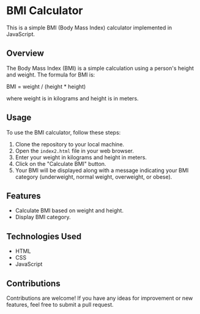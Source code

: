 # BMI Calculator

This is a simple BMI (Body Mass Index) calculator implemented in JavaScript.

## Overview

The Body Mass Index (BMI) is a simple calculation using a person's height and weight. The formula for BMI is:

BMI = weight / (height * height)

where weight is in kilograms and height is in meters.

## Usage

To use the BMI calculator, follow these steps:

1. Clone the repository to your local machine.
2. Open the `index2.html` file in your web browser.
3. Enter your weight in kilograms and height in meters.
4. Click on the "Calculate BMI" button.
5. Your BMI will be displayed along with a message indicating your BMI category (underweight, normal weight, overweight, or obese).

## Features

- Calculate BMI based on weight and height.
- Display BMI category.

## Technologies Used

- HTML
- CSS
- JavaScript


## Contributions

Contributions are welcome! If you have any ideas for improvement or new features, feel free to submit a pull request.

